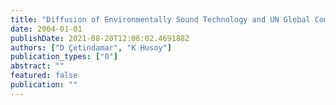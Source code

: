 ```yaml
---
title: "Diffusion of Environmentally Sound Technology and UN Global Compact"
date: 2004-01-01
publishDate: 2021-08-20T12:06:02.469188Z
authors: ["D Çetindamar", "K Husoy"]
publication_types: ["0"]
abstract: ""
featured: false
publication: ""
---
```



